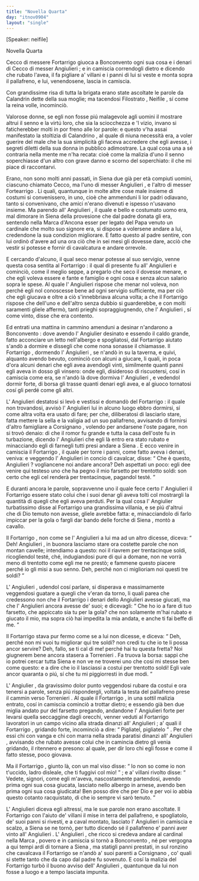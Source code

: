 ```yaml
---
title: "Novella Quarta"
day: "itnov0904"
layout: "single"
---
```

<html>
 <head>
 </head>
 <body>
  <div id="nov0904" type="novella" who="neifile">
   <p>
    [Speaker: neifile]
   </p>
   <head>
    Novella Quarta
   </head>
   <argument>
    <p>
     <milestone id="p09040001"/>
     <name persref="ceccofortarrigo" type="person">
      Cecco di messere Fortarrigo
     </name>
     giuoca a
     <name placeref="bonconvento" type="place">
      Bonconvento
     </name>
     ogni sua cosa e i denari di
     <name persref="ceccoangiulieri" type="person">
      Cecco di messer Angiulieri
     </name>
     ; e in camiscia correndogli dietro e dicendo che rubato l'avea, il fa pigliare a' villani e i panni di lui si veste e monta sopra il pallafreno, e lui, venendosene, lascia in camiscia.
    </p>
   </argument>
   <div3 type="commentary" who="author">
    <p>
     <milestone id="p09040002"/>
     Con grandissime risa di tutta la brigata erano state ascoltate le parole da
     <name persref="calandrino" type="person">
      Calandrin
     </name>
     dette della sua moglie; ma tacendosi
     <name persref="filostrato" type="person">
      Filostrato
     </name>
     ,
     <name persref="neifile" type="person">
      Neifile
     </name>
     , s&iacute; come la
     <name persref="emilia" type="person">
      reina
     </name>
     volle, incominci&ograve;.
    </p>
   </div3>
   <div3 type="commentary" who="neifile">
    <p>
     <milestone id="p09040003"/>
     Valorose donne, se egli non fosse pi&uacute; malagevole agli uomini il mostrare altrui il senno e la virt&uacute; loro, che sia la sciocchezza e 'l vizio, invano si faticherebber molti in por freno alle lor parole: e questo v'ha assai manifestato la stoltizia di
     <name persref="calandrino" type="person">
      Calandrino
     </name>
     , al quale di niuna necessit&agrave; era, a voler guerire del male che la sua simplicit&agrave; gli faceva accredere che egli avesse, i segreti diletti della sua donna in pubblico adimostrare.
     <milestone id="p09040004"/>
     La qual cosa una a s&eacute; contraria nella mente me n'ha recata: cio&egrave; come la malizia d'uno il senno soperchiasse d'un altro con grave danno e scorno del soperchiato: il che mi piace di raccontarvi.
    </p>
   </div3>
   <p>
    <milestone id="p09040005"/>
    Erano, non sono molti anni passati, in
    <name placeref="siena" type="place">
     Siena
    </name>
    due gi&agrave; per et&agrave; compiuti uomini, ciascuno chiamato Cecco, ma l'uno di
    <name persref="ceccoangiulieri" type="person">
     messer Angiulieri
    </name>
    , e l'altro di
    <name persref="ceccofortarrigo" type="person">
     messer Fortearrigo
    </name>
    . Li quali, quantunque in molte altre cose male insieme di costumi si convenissero, in uno, cio&egrave; che ammenduni li lor padri odiavano, tanto si convenivano, che amici n'erano divenuti e ispesso n'usavano insieme.
    <milestone id="p09040006"/>
    Ma parendo all'
    <name persref="ceccoangiulieri" type="person">
     Angiulieri
    </name>
    , il quale e bello e costumato uomo era, mal dimorare in
    <name placeref="siena" type="place">
     Siena
    </name>
    della provesione che dal padre donata gli era, sentendo nella
    <name placeref="ancona" type="place">
     Marca d'Ancona
    </name>
    esser per legato del Papa venuto un cardinale che molto suo signore era, si dispose a volersene andare a lui, credendone la sua condizion migliorare. E fatto questo al padre sentire, con lui ordin&ograve; d'avere ad una ora ci&ograve; che in sei mesi gli dovesse dare, acci&ograve; che vestir si potesse e fornir di cavalcatura e andare orrevole.
   </p>
   <p>
    <milestone id="p09040007"/>
    E cercando d'alcuno, il qual seco menar potesse al suo servigio, venne questa cosa sentita al
    <name persref="ceccofortarrigo" type="person">
     Fortarrigo
    </name>
    : il qual di presente fu all'
    <name persref="ceccoangiulieri" type="person">
     Angiulieri
    </name>
    e cominci&ograve;, come il meglio seppe, a pregarlo che seco il dovesse menare, e che egli voleva essere e fante e famiglio e ogni cosa e senza alcun salario sopra le spese.
    <milestone id="p09040008"/>
    Al quale l'
    <name persref="ceccoangiulieri" type="person">
     Angiulieri
    </name>
    rispose che menar nol voleva, non perch&eacute; egli nol conoscesse bene ad ogni servigio sufficiente, ma per ci&ograve; che egli giucava e oltre a ci&ograve; s'innebbriava alcuna volta; a che il
    <name persref="ceccofortarrigo" type="person">
     Fortarrigo
    </name>
    rispose che dell'uno e dell'altro senza dubbio si guarderebbe, e con molti saramenti gliele afferm&ograve;, tanti prieghi sopraggiugnendo, che l'
    <name persref="ceccoangiulieri" type="person">
     Angiulieri
    </name>
    , s&iacute; come vinto, disse che era contento.
   </p>
   <p>
    <milestone id="p09040009"/>
    Ed entrati una mattina in cammino amenduni a desinar n'andarono a
    <name placeref="bonconvento" type="place">
     Bonconvento
    </name>
    : dove avendo l'
    <name persref="ceccoangiulieri" type="person">
     Angiulier
    </name>
    desinato e essendo il caldo grande, fatto acconciare un letto nell'albergo e spogliatosi, dal
    <name persref="ceccofortarrigo" type="person">
     Fortarrigo
    </name>
    aiutato s'and&ograve; a dormire e dissegli che come nona sonasse il chiamasse.
    <milestone id="p09040010"/>
    Il
    <name persref="ceccofortarrigo" type="person">
     Fortarrigo
    </name>
    , dormendo l'
    <name persref="ceccoangiulieri" type="person">
     Angiulieri
    </name>
    , se n'and&ograve; in su la taverna, e quivi, alquanto avendo bevuto, cominci&ograve; con alcuni a giucare, li quali, in poca d'ora alcuni denari che egli avea avendogli vinti, similmente quanti panni egli aveva in dosso gli vinsero: onde egli, disideroso di riscuotersi, cos&iacute; in camiscia come era, se n'and&ograve; l&agrave; dove dormiva l'
    <name persref="ceccoangiulieri" type="person">
     Angiulieri
    </name>
    , e vedendol dormir forte, di borsa gli trasse quanti denari egli avea, e al giuoco tornatosi cos&iacute; gli perd&eacute; come gli altri.
   </p>
   <p>
    <milestone id="p09040011"/>
    L'
    <name persref="ceccoangiulieri" type="person">
     Angiulieri
    </name>
    destatosi si lev&ograve; e vestissi e domand&ograve; del
    <name persref="ceccofortarrigo" type="person">
     Fortarrigo
    </name>
    : il quale non trovandosi, avvis&ograve; l'
    <name persref="ceccoangiulieri" type="person">
     Angiulieri
    </name>
    lui in alcuno luogo ebbro dormirsi, s&iacute; come altra volta era usato di fare; per che, diliberatosi di lasciarlo stare, fatta mettere la sella e la valigia ad un suo pallafreno, avvisando di fornirsi d'altro famigliare a
    <name placeref="corsignano" type="place">
     Corsignano
    </name>
    , volendo per andarsene l'oste pagare, non si trov&ograve; denaio:
    <milestone id="p09040012"/>
    di che il romor fu grande e tutta la casa dell'oste fu in turbazione, dicendo l'
    <name persref="ceccoangiulieri" type="person">
     Angiulieri
    </name>
    che egli l&agrave; entro era stato rubato e minacciando egli di farnegli tutti presi andare a
    <name placeref="siena" type="place">
     Siena
    </name>
    .
    <milestone id="p09040013"/>
    E ecco venire in camiscia il
    <name persref="ceccofortarrigo" type="person">
     Fortarrigo
    </name>
    , il quale per torre i panni, come fatto aveva i denari, veniva: e veggendo l'
    <name persref="ceccoangiulieri" type="person">
     Angiulieri
    </name>
    in concio di cavalcar, disse:
    <q direct="unspecified" who="ceccofortarrigo">
     Che &egrave; questo,
     <name persref="ceccoangiulieri" type="person">
      Angiulieri
     </name>
     ? vogliancene noi andare ancora? Deh aspettati un poco: egli dee venire qui testeso uno che ha pegno il mio farsetto per trentotto soldi: son certo che egli cel render&agrave; per trentacinque, pagandol test&eacute;.
    </q>
   </p>
   <p>
    <milestone id="p09040014"/>
    E duranti ancora le parole, sopravvenne uno il quale fece certo l'
    <name persref="ceccoangiulieri" type="person">
     Angiulieri
    </name>
    il
    <name persref="ceccofortarrigo" type="person">
     Fortarrigo
    </name>
    essere stato colui che i suoi denar gli aveva tolti col mostrargli la quantit&agrave; di quegli che egli aveva perduti. Per la qual cosa l'
    <name persref="ceccoangiulieri" type="person">
     Angiulier
    </name>
    turbatissimo disse al
    <name persref="ceccofortarrigo" type="person">
     Fortarrigo
    </name>
    una grandissima villania, e se pi&uacute; d'altrui che di Dio temuto non avesse, gliele avrebbe fatta: e, minacciandolo di farlo impiccar per la gola o fargli dar bando delle forche di
    <name placeref="siena" type="place">
     Siena
    </name>
    , mont&ograve; a cavallo.
   </p>
   <p>
    <milestone id="p09040015"/>
    Il
    <name persref="ceccofortarrigo" type="person">
     Fortarrigo
    </name>
    , non come se l'
    <name persref="ceccoangiulieri" type="person">
     Angiulieri
    </name>
    a lui ma ad un altro dicesse, diceva:
    <q direct="unspecified" who="ceccofortarrigo">
     Deh!
     <name persref="ceccoangiulieri" type="person">
      Angiulieri
     </name>
     , in buonora lasciamo stare ora costette parole che non montan cavelle; intendiamo a questo: noi il riavrem per trentacinque soldi, ricogliendol test&eacute;, ch&eacute;, indugiandosi pure di qui a domane, non ne vorr&agrave; meno di trentotto come egli me ne prest&ograve;; e fammene questo piacere perch&eacute; io gli misi a suo senno. Deh, perch&eacute; non ci miglioriam noi questi tre soldi?
    </q>
   </p>
   <p>
    <milestone id="p09040016"/>
    L'
    <name persref="ceccoangiulieri" type="person">
     Angiulieri
    </name>
    , udendol cos&iacute; parlare, si disperava e massimamente veggendosi guatare a quegli che v'eran da torno, li quali parea che credessono non che il
    <name persref="ceccofortarrigo" type="person">
     Fortarrigo
    </name>
    i denari dello
    <name persref="ceccoangiulieri" type="person">
     Angiulieri
    </name>
    avesse giucati, ma che l'
    <name persref="ceccoangiulieri" type="person">
     Angiulieri
    </name>
    ancora avesse de' suoi; e dicevagli:
    <q direct="unspecified" who="ceccoangiulieri">
     Che ho io a fare di tuo farsetto, che appiccato sia tu per la gola? che non solamente m'hai rubato e giucato il mio, ma sopra ci&ograve; hai impedita la mia andata, e anche ti fai beffe di me.
    </q>
   </p>
   <p>
    <milestone id="p09040017"/>
    Il
    <name persref="ceccofortarrigo" type="person">
     Fortarrigo
    </name>
    stava pur fermo come se a lui non dicesse, e diceva:
    <q direct="unspecified" who="ceccofortarrigo">
     Deh, perch&eacute; non mi vuoi tu migliorar qui tre soldi? non credi tu che io te li possa ancor servire? Deh, fallo, se ti cal di me! perch&eacute; hai tu questa fretta? Noi giugnerem bene ancora stasera a
     <name placeref="torrenieri" type="place">
      Torrenieri
     </name>
     .
     <milestone id="p09040018"/>
     Fa truova la borsa: sappi che io potrei cercar tutta
     <name placeref="siena" type="place">
      Siena
     </name>
     e non ve ne troverei uno che cos&iacute; mi stesse ben come questo: e a dire che io il lasciassi a costui per trentotto soldi! Egli vale ancor quaranta o pi&uacute;, s&iacute; che tu mi piggiorresti in due modi.
    </q>
   </p>
   <p>
    <milestone id="p09040019"/>
    L'
    <name persref="ceccoangiulieri" type="person">
     Angiulier
    </name>
    , da gravissimo dolor punto veggendosi rubare da costui e ora tenersi a parole, senza pi&uacute; rispondergli, voltata la testa del pallafreno prese il cammin verso
    <name placeref="torrenieri" type="place">
     Torrenieri
    </name>
    .
    <milestone id="p09040020"/>
    Al quale il
    <name persref="ceccofortarrigo" type="person">
     Fortarrigo
    </name>
    , in una sottil malizia entrato, cos&iacute; in camiscia cominci&ograve; a trottar dietro; e essendo gi&agrave; ben due miglia andato pur del farsetto pregando, andandone l'
    <name persref="ceccoangiulieri" type="person">
     Angiulieri
    </name>
    forte per levarsi quella seccaggine dagli orecchi, venner veduti al
    <name persref="ceccofortarrigo" type="person">
     Fortarrigo
    </name>
    lavoratori in un campo vicino alla strada dinanzi all'
    <name persref="ceccoangiulieri" type="person">
     Angiulieri
    </name>
    ; a' quali il
    <name persref="ceccofortarrigo" type="person">
     Fortarrigo
    </name>
    , gridando forte, incominci&ograve; a dire:
    <q direct="unspecified" who="ceccofortarrigo">
     Pigliatel, pigliatelo
    </q>
    .
    <milestone id="p09040021"/>
    Per che essi chi con vanga e chi con marra nella strada paratisi dinanzi all'
    <name persref="ceccoangiulieri" type="person">
     Angiulieri
    </name>
    , avvisando che rubato avesse colui che in camincia dietro gli venia gridando, il ritennero e presono: al quale, per dir loro chi egli fosse e come il fatto stesse, poco giovava.
   </p>
   <p>
    <milestone id="p09040022"/>
    Ma il
    <name persref="ceccofortarrigo" type="person">
     Fortarrigo
    </name>
    , giunto l&agrave;, con un mal viso disse:
    <q direct="unspecified" who="ceccoangiulieri">
     Io non so come io non t'uccido, ladro disleale, che ti fuggivi col mio!
    </q>
    ; e a' villani rivolto disse:
    <q direct="unspecified" who="ceccoangiulieri">
     Vedete, signori, come egli m'aveva, nascostamente partendosi, avendo prima ogni sua cosa giucata, lasciato nello albergo in arnese, avendo ben prima ogni sua cosa giudicata! Ben posso dire che per Dio e per voi io abbia questo cotanto racquistato, di che io sempre vi sar&ograve; tenuto.
    </q>
   </p>
   <p>
    <milestone id="p09040023"/>
    L'
    <name persref="ceccoangiulieri" type="person">
     Angiulieri
    </name>
    diceva egli altress&iacute;, ma le sue parole non erano ascoltate. Il
    <name persref="ceccofortarrigo" type="person">
     Fortarrigo
    </name>
    con l'aiuto de' villani il mise in terra del pallafreno, e spogliatolo, de' suoi panni si rivest&iacute;, e a caval montato, lasciato l'
    <name persref="ceccoangiulieri" type="person">
     Angiulieri
    </name>
    in camiscia e scalzo, a
    <name placeref="siena" type="place">
     Siena
    </name>
    se ne torn&ograve;, per tutto dicendo s&eacute; il pallafreno e' panni aver vinto all'
    <name persref="ceccoangiulieri" type="person">
     Angiulieri
    </name>
    .
    <milestone id="p09040024"/>
    L'
    <name persref="ceccoangiulieri" type="person">
     Angiulieri
    </name>
    , che ricco si credeva andare al cardinal nella
    <name placeref="ancona" type="place">
     Marca
    </name>
    , povero e in camiscia si torn&ograve; a
    <name placeref="bonconvento" type="place">
     Bonconvento
    </name>
    , n&eacute; per vergogna a qui tempi ard&iacute; di tornare a
    <name placeref="siena" type="place">
     Siena
    </name>
    , ma statigli panni prestati, in sul ronzino che cavalcava il
    <name persref="ceccofortarrigo" type="person">
     Fortarrigo
    </name>
    se n'and&ograve; a' suoi parenti a
    <name placeref="corsignano" type="place">
     Corsignano
    </name>
    , co' quali si stette tanto che da capo dal padre fu sovenuto.
    <milestone id="p09040025"/>
    E cos&iacute; la malizia del
    <name persref="ceccofortarrigo" type="person">
     Fortarrigo
    </name>
    turb&ograve; il buono avviso dell'
    <name persref="ceccoangiulieri" type="person">
     Angiulieri
    </name>
    , quantunque da lui non fosse a luogo e a tempo lasciata impunita.
   </p>
  </div>
 </body>
</html>